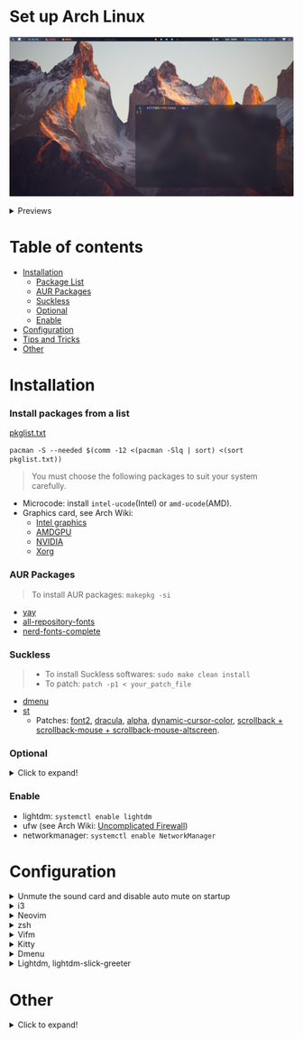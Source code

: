 # Set up Arch Linux

![](https://raw.githubusercontent.com/nguyenletientrien/Dotfiles/master/.github/qtile0.png)

<details>
  <summary>Previews</summary>

  - ***i3-wm, i3bar, pfetch, gotop.***
  ![](https://raw.githubusercontent.com/nguyenletientrien/Dotfiles/master/.github/i3.png)

  - ***Qtile, nvim, neofetch, gotop, rofi, conky, i3lock-color.***
  ![](https://raw.githubusercontent.com/nguyenletientrien/Dotfiles/master/.github/qtile1.png)
  ![](https://raw.githubusercontent.com/nguyenletientrien/Dotfiles/master/.github/qtile2.png)
  ![](https://raw.githubusercontent.com/nguyenletientrien/Dotfiles/master/.github/qtile3.png)
  ![](https://raw.githubusercontent.com/nguyenletientrien/Dotfiles/master/.github/qtile4.png)
  > [Download](https://github.com/nguyenletientrien/Wallpapers) Wallpapers.

</details>

# Table of contents

- [Installation](https://github.com/nguyenletientrien/Dotfiles#installation)
  - [Package List](https://github.com/nguyenletientrien/Dotfiles#install-packages-from-a-list)
  - [AUR Packages](https://github.com/nguyenletientrien/Dotfiles#aur-packages)
  - [Suckless](https://github.com/nguyenletientrien/Dotfiles#suckless)
  - [Optional](https://github.com/nguyenletientrien/Dotfiles#optional)
  - [Enable](https://github.com/nguyenletientrien/Dotfiles#enable)
- [Configuration](https://github.com/nguyenletientrien/Dotfiles#configuration)
- [Tips and Tricks](https://github.com/nguyenletientrien/Dotfiles#tips-and-tricks)
- [Other](https://github.com/nguyenletientrien/Dotfiles#other)

# Installation

### Install packages from a list
[pkglist.txt](https://github.com/nguyenletientrien/Dotfiles/blob/master/pkglist.txt)
```
pacman -S --needed $(comm -12 <(pacman -Slq | sort) <(sort pkglist.txt))
```
> You must choose the following packages to suit your system carefully.
- Microcode: install `intel-ucode`(Intel) or `amd-ucode`(AMD).
- Graphics card, see Arch Wiki:
  - [Intel graphics](https://wiki.archlinux.org/title/Intel_graphics)
  - [AMDGPU](https://wiki.archlinux.org/title/AMDGPU)
  - [NVIDIA](https://wiki.archlinux.org/title/NVIDIA)
  - [Xorg](https://wiki.archlinux.org/title/Xorg)

### AUR Packages
> To install AUR packages: `makepkg -si`
- [yay](https://aur.archlinux.org/packages/yay)
- [all-repository-fonts](https://aur.archlinux.org/packages/all-repository-fonts)
- [nerd-fonts-complete](https://aur.archlinux.org/packages/nerd-fonts-complete)

### Suckless
> - To install Suckless softwares: `sudo make clean install`
> - To patch: `patch -p1 < your_patch_file`
- [dmenu](https://tools.suckless.org/dmenu)
- [st](https://st.suckless.org)
  - Patches: [font2](https://st.suckless.org/patches/font2), [dracula](https://st.suckless.org/patches/dracula), [alpha](https://st.suckless.org/patches/alpha), [dynamic-cursor-color](https://st.suckless.org/patches/dynamic-cursor-color), [scrollback + scrollback-mouse + scrollback-mouse-altscreen](https://st.suckless.org/patches/scrollback).

### Optional
<details>
  <summary>Click to expand!</summary>
  
  - Kdenlive
  - GIMP
  - Audacity
  - OBS
  - Simplescreenrecorder 
  - VirtualBox
  - Virt-Manager
    > - `pacman -S libvirt iptables-nft qemu virt-manager`
    > - `sudo systemctl start/enable libvirtd`
    > - `sudo usermod -G libvirt -a <username>`
  - LibreOffice 
    > *jre-openjdk* package is needed for LibreOffice Database.
  - conky
  - cmus
  - persepolis
  - onboard
  - xdotool
  - maim
  - acpi
  - pandoc
  - texlive-most
  - speedtest-cli
  - volumeicon
  - volnoti ([AUR](https://aur.archlinux.org/packages/volnoti))
  - shellcheck-bin ([AUR](https://aur.archlinux.org/packages/shellcheck-bin))
  - ttf-ms-fonts ([AUR](https://aur.archlinux.org/packages/ttf-ms-fonts))
  - teamviewer ([AUR](https://aur.archlinux.org/packages/teamviewer))
     > Note: If you use startx, you won't be able to open teamviewer
  - Powerline Fonts: [https://github.com/powerline/fonts](https://github.com/powerline/fonts)
</details>

### Enable
- lightdm: `systemctl enable lightdm`
- ufw (see Arch Wiki: [Uncomplicated Firewall](https://wiki.archlinux.org/title/Uncomplicated_Firewall))
- networkmanager: `systemctl enable NetworkManager`

# Configuration

<details>
  <summary>Unmute the sound card and disable auto mute on startup</summary>

  - Unmute:
  ```
  amixer sset Master unmute
  amixer sset Speaker unmute
  amixer sset Headphone unmute
  ```
  - Disable auto mute:
  ```
  amixer -c 0 sset "Auto-Mute Mode" Disabled
  ```
</details>

<details>
  <summary>i3</summary>

  - Copy ***i3*** folder to ***~/.config/***
  - Open ***i3/config*** file and edit for use!
  - See more: [i3-README.md](https://github.com/nguyenletientrien/Dotfiles/tree/master/.config/i3)
  - AutoTiling script: [https://github.com/nwg-piotr/autotiling](https://github.com/nwg-piotr/autotiling)
  - Set background with feh: `feh --bg-scale /path/to/picture`
</details>

<details>
  <summary>Neovim</summary>

  [See here.](https://github.com/nguyenletientrien/Dotfiles/tree/master/.github/NEOVIM.md)
</details>

<details>
  <summary>zsh</summary>

  - Copy ***zsh*** folder to ***~/.config/***
  - To use [zsh-autosuggestion](https://github.com/zsh-users/zsh-autosuggestions) and [zsh-syntax-highlighting](https://github.com/zsh-users/zsh-syntax-highlighting), git clone from repository into ***~/.config/zsh/plugins/***
    ```
    cd ~/.config/zsh/plugins
    ```
    ```
    git clone https://github.com/zsh-users/zsh-autosuggestions.git
    ```
    ```
    git clone https://github.com/zsh-users/zsh-syntax-highlighting.git
    ```
  - Install [Starship prompt](https://starship.rs) and copy ***starship.toml*** file to ***~/.config/***
    > Starship is available on the official repository.
</details>

<details>
  <summary>Vifm</summary>

  [See here.](https://github.com/nguyenletientrien/Dotfiles/tree/master/.github/VIFM.md)
</details>

<details>
  <summary>Kitty</summary>

  - Copy default config file to ***~/.config/***
  ```
  cp /usr/share/doc/kitty/kitty.conf /home/nltt/.config/kitty/
  ```
  - Configure
  ```
  line | config
  -----|---------------------------------------
     9 | font_family      FiraCode Nerd Font
    10 | bold_font        FiraCode Nerd Font Bold
    11 | italic_font      FiraCode Nerd Font Italic
    12 | bold_italic_font FiraCode Nerd Font Bold Italic
   762 | background_opacity 0.9
  ```
  - Theme: [Dracula](https://draculatheme.com/kitty), [TokyoNight](https://github.com/davidmathers/tokyo-night-kitty-theme)
</details>

<details>
  <summary>Dmenu</summary>

  - Edit *config.def.h*:
    - Font: `Hack Nerd Font`
    - Font size: `11`
    - Colors:
      ```
      [SchemeNorm] = { "#777c99", "#1a1b26" },
      [SchemeSel] = { "#0f0f14", "#7aa2f7" },
      ```
  - Edit *dmenu_run*
    - Add `-p "Run:"` after `dmenu "@"`
    - Example: `dmenu "$@" -p "Run:"`
</details>

<details>
  <summary>Lightdm, lightdm-slick-greeter</summary>

  #### Lightdm
  - Edit config file in ***/etc/lightdm/lightdm.conf***
  ```
  [Seat:*]
  .....
  greeter-session=lightdm-slick-greeter
  user-session=qtile
  #user-session=i3
  .....
  ```
  ##### lightdm-slick-greeter
  - Copy the picture you want to set background to ***/usr/share/backgrounds/***
  - Create slick-greeter.conf as /etc/lightdm/slick-greeter.conf and edit:
  ```
  [Greeter]
  background=/usr/share/backgrounds/<picture>
  ```
</details>

# Other

<details>
  <summary>Click to expand!</summary>

  ### Fonts
  - Roboto Mono (dunst)
  - sans (Qtile, [dwm](https://github.com/nguyenletientrien/dwm))
  - Ubuntu Nerd Font (Qtile, i3, [dwm](https://github.com/nguyenletientrien/dwm))
  - Fira Code (Kitty)
  - Hack Nerd Font (Alacritty, st, dmenu)
  
  ### Lxappearance
  - Arc Theme: [https://github.com/horst3180/Arc-theme](https://github.com/horst3180/Arc-theme)
  - Volantes Cursors: [https://www.gnome-look.org/p/1356095](https://www.gnome-look.org/p/1356095)
  - Tela circle icon theme: [https://www.gnome-look.org/p/1359276](https://www.gnome-look.org/p/1359276)
  
  ### Random color script for terminal
  - Install: [shell-color-scripts](https://aur.archlinux.org/packages/shell-color-scripts) (AUR)
  - Usage: add `colorscript random` to your **.zshrc** file.
  
  ### My Scripts
  [See here.](https://github.com/nguyenletientrien/Dotfiles/tree/master/.github/SCRIPTS.md)
</details>

